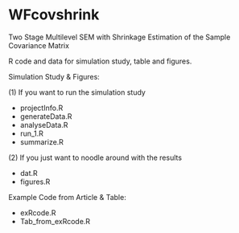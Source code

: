 # WFcovshrink
Two Stage Multilevel SEM with Shrinkage Estimation of the Sample Covariance Matrix

R code and data for simulation study, table and figures.

Simulation Study & Figures:

(1) If you want to run the simulation study
-  projectInfo.R
-  generateData.R
-  analyseData.R
-  run_1.R
-  summarize.R

(2) If you just want to noodle around with the results
-  dat.R
-  figures.R

Example Code from Article & Table:
-  exRcode.R
-  Tab_from_exRcode.R
